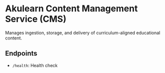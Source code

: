 # Akulearn Content Management Service (CMS)

Manages ingestion, storage, and delivery of curriculum-aligned educational content.

## Endpoints
- `/health`: Health check
